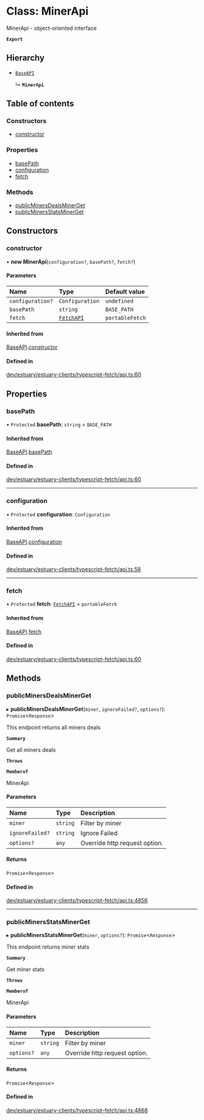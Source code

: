 # Class: MinerApi

MinerApi - object-oriented interface

**`Export`**

## Hierarchy

- [`BaseAPI`](../wiki/BaseAPI)

  ↳ **`MinerApi`**

## Table of contents

### Constructors

- [constructor](../wiki/MinerApi#constructor)

### Properties

- [basePath](../wiki/MinerApi#basepath)
- [configuration](../wiki/MinerApi#configuration)
- [fetch](../wiki/MinerApi#fetch)

### Methods

- [publicMinersDealsMinerGet](../wiki/MinerApi#publicminersdealsminerget)
- [publicMinersStatsMinerGet](../wiki/MinerApi#publicminersstatsminerget)

## Constructors

### constructor

• **new MinerApi**(`configuration?`, `basePath?`, `fetch?`)

#### Parameters

| Name | Type | Default value |
| :------ | :------ | :------ |
| `configuration?` | `Configuration` | `undefined` |
| `basePath` | `string` | `BASE_PATH` |
| `fetch` | [`FetchAPI`](../wiki/FetchAPI) | `portableFetch` |

#### Inherited from

[BaseAPI](../wiki/BaseAPI).[constructor](../wiki/BaseAPI#constructor)

#### Defined in

[dev/estuary/estuary-clients/typescript-fetch/api.ts:60](https://github.com/application-research/estuary-clients/blob/8a3562b/typescript-fetch/api.ts#L60)

## Properties

### basePath

• `Protected` **basePath**: `string` = `BASE_PATH`

#### Inherited from

[BaseAPI](../wiki/BaseAPI).[basePath](../wiki/BaseAPI#basepath)

#### Defined in

[dev/estuary/estuary-clients/typescript-fetch/api.ts:60](https://github.com/application-research/estuary-clients/blob/8a3562b/typescript-fetch/api.ts#L60)

___

### configuration

• `Protected` **configuration**: `Configuration`

#### Inherited from

[BaseAPI](../wiki/BaseAPI).[configuration](../wiki/BaseAPI#configuration)

#### Defined in

[dev/estuary/estuary-clients/typescript-fetch/api.ts:58](https://github.com/application-research/estuary-clients/blob/8a3562b/typescript-fetch/api.ts#L58)

___

### fetch

• `Protected` **fetch**: [`FetchAPI`](../wiki/FetchAPI) = `portableFetch`

#### Inherited from

[BaseAPI](../wiki/BaseAPI).[fetch](../wiki/BaseAPI#fetch)

#### Defined in

[dev/estuary/estuary-clients/typescript-fetch/api.ts:60](https://github.com/application-research/estuary-clients/blob/8a3562b/typescript-fetch/api.ts#L60)

## Methods

### publicMinersDealsMinerGet

▸ **publicMinersDealsMinerGet**(`miner`, `ignoreFailed?`, `options?`): `Promise`<`Response`\>

This endpoint returns all miners deals

**`Summary`**

Get all miners deals

**`Throws`**

**`Memberof`**

MinerApi

#### Parameters

| Name | Type | Description |
| :------ | :------ | :------ |
| `miner` | `string` | Filter by miner |
| `ignoreFailed?` | `string` | Ignore Failed |
| `options?` | `any` | Override http request option. |

#### Returns

`Promise`<`Response`\>

#### Defined in

[dev/estuary/estuary-clients/typescript-fetch/api.ts:4856](https://github.com/application-research/estuary-clients/blob/8a3562b/typescript-fetch/api.ts#L4856)

___

### publicMinersStatsMinerGet

▸ **publicMinersStatsMinerGet**(`miner`, `options?`): `Promise`<`Response`\>

This endpoint returns miner stats

**`Summary`**

Get miner stats

**`Throws`**

**`Memberof`**

MinerApi

#### Parameters

| Name | Type | Description |
| :------ | :------ | :------ |
| `miner` | `string` | Filter by miner |
| `options?` | `any` | Override http request option. |

#### Returns

`Promise`<`Response`\>

#### Defined in

[dev/estuary/estuary-clients/typescript-fetch/api.ts:4868](https://github.com/application-research/estuary-clients/blob/8a3562b/typescript-fetch/api.ts#L4868)
